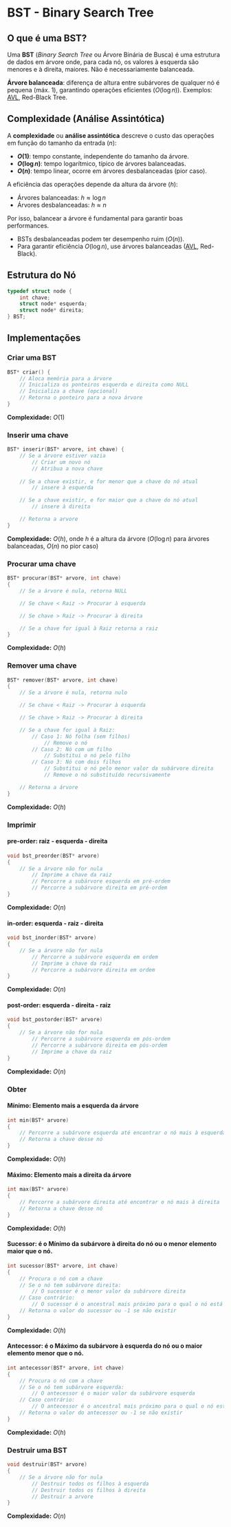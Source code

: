 #  BST - Binary Search Tree
## O que é uma BST?

Uma **BST** (*Binary Search Tree* ou Árvore Binária de Busca) é uma estrutura de dados em árvore onde, para cada nó, os valores à esquerda são menores e à direita, maiores. Não é necessariamente balanceada.

**Árvore balanceada**: diferença de altura entre subárvores de qualquer nó é pequena (máx. 1), garantindo operações eficientes ($O(\log n)$). Exemplos: [AVL](https://github.com/SW-Wanted/AVL), Red-Black Tree.

## Complexidade (Análise Assintótica)

A **complexidade** ou **análise assintótica** descreve o custo das operações em função do tamanho da entrada ($n$):

- **$O(1)$**: tempo constante, independente do tamanho da árvore.
- **$O(\log n)$**: tempo logarítmico, típico de árvores balanceadas.
- **$O(n)$**: tempo linear, ocorre em árvores desbalanceadas (pior caso).

A eficiência das operações depende da altura da árvore ($h$):

- Árvores balanceadas: $h \approx \log n$
- Árvores desbalanceadas: $h \approx n$

Por isso, balancear a árvore é fundamental para garantir boas performances.

- BSTs desbalanceadas podem ter desempenho ruim ($O(n)$).
- Para garantir eficiência $O(\log n)$, use árvores balanceadas ([AVL](https://github.com/SW-Wanted/AVL), Red-Black).


## Estrutura do Nó

```c
typedef struct node {
    int chave;
    struct node* esquerda;
    struct node* direita;
} BST;
```

## Implementações

### Criar uma BST
```c
BST* criar() {
    // Aloca memória para a árvore
    // Inicializa os ponteiros esquerda e direita como NULL
    // Inicializa a chave (opcional)
    // Retorna o ponteiro para a nova árvore
}
```
**Complexidade:** $O(1)$

### Inserir uma chave
```c
BST* inserir(BST* arvore, int chave) {
    // Se a árvore estiver vazia
        // Criar um novo nó
        // Atribua a nova chave
    
    // Se a chave existir, e for menor que a chave do nó atual
        // insere à esquerda  

    // Se a chave existir, e for maior que a chave do nó atual
        // insere à direita

    // Retorna a arvore
}
```
**Complexidade:** $O(h)$, onde $h$ é a altura da árvore ($O(\log n)$ para árvores balanceadas, $O(n)$ no pior caso)

### Procurar uma chave
```c
BST* procurar(BST* arvore, int chave)
{
    // Se a árvore é nula, retorna NULL

    // Se chave < Raiz -> Procurar à esquerda

    // Se chave > Raiz -> Procurar à direita

    // Se a chave for igual à Raiz retorna a raiz
}
```
**Complexidade:** $O(h)$

### Remover uma chave
```c
BST* remover(BST* arvore, int chave)
{
    // Se a árvore é nula, retorna nulo

    // Se chave < Raiz -> Procurar à esquerda

    // Se chave > Raiz -> Procurar à direita

    // Se a chave for igual à Raiz:
        // Caso 1: Nó folha (sem filhos)
            // Remove o nó
        // Caso 2: Nó com um filho
            // Substitui o nó pelo filho
        // Caso 3: Nó com dois filhos
            // Substitui o nó pelo menor valor da subárvore direita
            // Remove o nó substituído recursivamente

    // Retorna a árvore
}
```
**Complexidade:** $O(h)$

### Imprimir
#### pre-order: raiz - esquerda - direita
```c
void bst_preorder(BST* arvore)
{
    // Se a árvore não for nula
        // Imprime a chave da raiz
        // Percorre a subárvore esquerda em pré-ordem
        // Percorre a subárvore direita em pré-ordem
}
```
**Complexidade:** $O(n)$

#### in-order: esquerda - raiz - direita
```c
void bst_inorder(BST* arvore)
{
    // Se a árvore não for nula
        // Percorre a subárvore esquerda em ordem
        // Imprime a chave da raiz
        // Percorre a subárvore direita em ordem
}
```
**Complexidade:** $O(n)$

#### post-order: esquerda - direita - raiz
```c
void bst_postorder(BST* arvore)
{
    // Se a árvore não for nula
        // Percorre a subárvore esquerda em pós-ordem
        // Percorre a subárvore direita em pós-ordem
        // Imprime a chave da raiz
}
```
**Complexidade:** $O(n)$

### Obter
#### **Mínimo**: Elemento mais a esquerda da árvore
```c
int min(BST* arvore)
{
    // Percorre a subárvore esquerda até encontrar o nó mais à esquerda
    // Retorna a chave desse nó
}
```
**Complexidade:** $O(h)$

#### **Máximo**: Elemento mais a direita da árvore
```c
int max(BST* arvore)
{
    // Percorre a subárvore direita até encontrar o nó mais à direita
    // Retorna a chave desse nó
}
```
**Complexidade:** $O(h)$

#### **Sucessor**: é o **Mínimo** da subárvore à direita do nó ou o menor elemento maior que o nó.
```c
int sucessor(BST* arvore, int chave)
{
    // Procura o nó com a chave
    // Se o nó tem subárvore direita:
        // O sucessor é o menor valor da subárvore direita
    // Caso contrário:
        // O sucessor é o ancestral mais próximo para o qual o nó está na subárvore esquerda
    // Retorna o valor do sucessor ou -1 se não existir
}
```
**Complexidade:** $O(h)$

#### **Antecessor**: é o **Máximo** da subárvore à esquerda do nó ou o maior elemento menor que o nó.
```c
int antecessor(BST* arvore, int chave)
{
    // Procura o nó com a chave
    // Se o nó tem subárvore esquerda:
        // O antecessor é o maior valor da subárvore esquerda
    // Caso contrário:
        // O antecessor é o ancestral mais próximo para o qual o nó está na subárvore direita
    // Retorna o valor do antecessor ou -1 se não existir
}
```
**Complexidade:** $O(h)$

### Destruir uma BST
```c
void destruir(BST* arvore)
{
    // Se a árvore não for nula
        // Destruir todos os filhos à esquerda
        // Destruir todos os filhos à direita
        // Destruir a arvore
}
```
**Complexidade:** $O(n)$